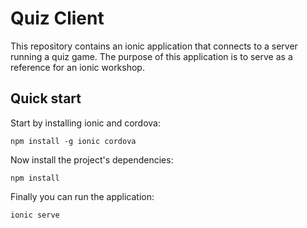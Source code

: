 Quiz Client
===========

This repository contains an ionic application that connects to a server running a quiz game. The purpose of this application is to serve as a reference for an ionic workshop.

Quick start
-----------

Start by installing ionic and cordova:

```
npm install -g ionic cordova
```

Now install the project's dependencies:

```
npm install
```

Finally you can run the application:

```
ionic serve
```
